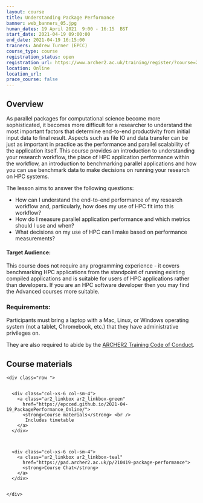 ```yaml
---
layout: course
title: Understanding Package Performance
banner: web_banners_05.jpg 
human_dates: 19 April 2021  9:00 - 16:15  BST
start_date: 2021-04-19 09:00:00
end_date: 2021-04-19 16:15:00
trainers: Andrew Turner (EPCC)
course_type: course
registration_status: open
registration_url: https://www.archer2.ac.uk/training/register/?course=210419-package-performance
location: Online
location_url:
prace_course: false
---
```


## Overview

As parallel packages for computational science become more sophisticated, it becomes more difficult for a researcher to understand the most important factors that determine end-to-end productivity from initial input data to final result. Aspects such as file IO and data transfer can be just as important in practice as the performance and parallel scalability of the application itself. This course provides an introduction to understanding your research workflow, the place of HPC application performance within the workflow, an introduction to benchmarking parallel applications and how you can use benchmark data to make decisions on running your research on HPC systems.

The lesson aims to answer the following questions:

-    How can I understand the end-to-end performance of my research workflow and, particularly, how does my use of HPC fit into this workflow?
-    How do I measure parallel application performance and which metrics should I use and when?
-    What decisions on my use of HPC can I make based on performance measurements?


#### Target Audience:


This course does not require any programming experience - it covers benchmarking HPC applications from the standpoint of running existing compiled applications and is suitable for users of HPC applications rather than developers. If you are an HPC software developer then you may find the Advanced courses more suitable.

### Requirements:

Participants must bring a laptop with a Mac, Linux, or Windows operating system (not a tablet, Chromebook, etc.) that they have administrative privileges on.

They are also required to abide by the [ARCHER2 Training Code of Conduct](../../code-of-conduct/). 




<section id="service">



<h2><a name="materials">Course materials</a></h2>



    <div class="row ">	

		
      <div class="col-xs-6 col-sm-4">
        <a class="ar2_linkbox ar2_linkbox-green" 
          href="https://epcced.github.io/2021-04-19_PackagePerformance_Online/">
          <strong>Course materials</strong> <br />
           Includes timetable        
        </a>
      </div>


  
      <div class="col-xs-6 col-sm-4">
        <a class="ar2_linkbox ar2_linkbox-teal" 
          href="https://pad.archer2.ac.uk/p/210419-package-performance">
          <strong>Course Chat</strong>       
        </a>
      </div>
		
 
 	</div>
		
		
					


<!-- 		
<h2><a name="videos">Videos</a></h2>

<h3>Session 1</h3>

<div>
	<iframe title="Video" width="560" height="315" src="https://www.youtube.com/embed/xxxxxxxxxxx" frameborder="0" allow="accelerometer; autoplay; encrypted-media; gyroscope; picture-in-picture" allowfullscreen></iframe>
</div>

 -->





<!-- 
<h2><a name="feedback">Feedback</a></h2>


    <div class="row ">	

      <div class="col-xs-6 col-sm-4">
        <a class="ar2_linkbox ar2_linkbox-teal" 

           href="../../feedback/?course=210419-package-performance" 


		>
          <strong>Feedback</strong><br/>
          Please let us know what was great about this course and anything we can improve
        </a>
      </div>
    </div>
		
 -->		

 
</section>



